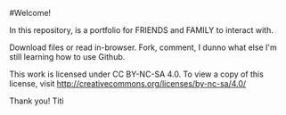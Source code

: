 #Welcome!

In this repository, is a portfolio for FRIENDS and FAMILY to interact with.

Download files or read in-browser. Fork, comment, I dunno what else I'm still learning how to use Github.

This work is licensed under CC BY-NC-SA 4.0. To view a copy of this license, visit http://creativecommons.org/licenses/by-nc-sa/4.0/

Thank you! 
Titi 

